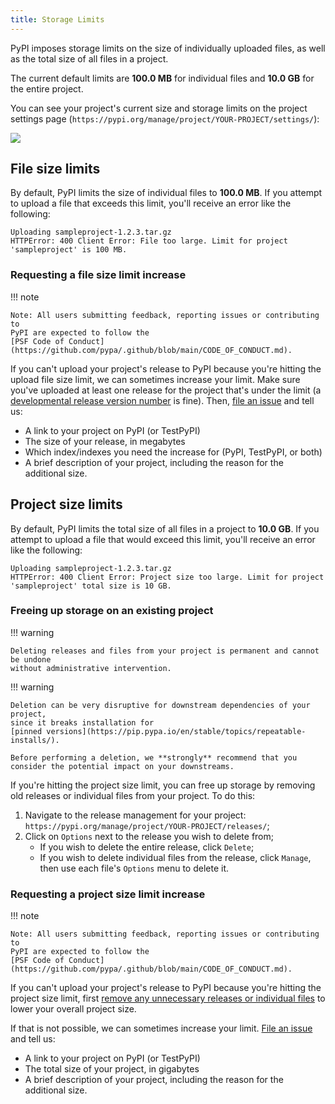 ```yaml
---
title: Storage Limits
---
```


PyPI imposes storage limits on the size of individually uploaded files,
as well as the total size of all files in a project.

The current default limits are **100.0 MB** for individual files and **10.0 GB**
for the entire project.

You can see your project's current size and storage limits on
the project settings page (`https://pypi.org/manage/project/YOUR-PROJECT/settings/`):

![](/assets/project-size-and-limits.png)

## File size limits

By default, PyPI limits the size of individual files to **100.0 MB**.
If you attempt to upload a file that exceeds this limit, you'll receive
an error like the following:

```console
Uploading sampleproject-1.2.3.tar.gz
HTTPError: 400 Client Error: File too large. Limit for project 'sampleproject' is 100 MB.
```

### Requesting a file size limit increase

!!! note

    Note: All users submitting feedback, reporting issues or contributing to
    PyPI are expected to follow the
    [PSF Code of Conduct](https://github.com/pypa/.github/blob/main/CODE_OF_CONDUCT.md).

If you can't upload your project's release to PyPI because you're hitting the
upload file size limit, we can sometimes increase your limit. Make sure you've
uploaded at least one release for the project that's under the limit
(a [developmental release version number](https://packaging.python.org/en/latest/specifications/version-specifiers/#developmental-releases) is fine). Then,
[file an issue](https://github.com/pypi/support/issues/new?assignees=&labels=limit+request&template=limit-request-file.yml&title=File+Limit+Request%3A+PROJECT_NAME+-+000+MB) and tell
us:

- A link to your project on PyPI (or TestPyPI)
- The size of your release, in megabytes
- Which index/indexes you need the increase for (PyPI, TestPyPI, or both)
- A brief description of your project, including the reason for the additional size.

## Project size limits

By default, PyPI limits the total size of all files in a project to **10.0 GB**.
If you attempt to upload a file that would exceed this limit, you'll receive
an error like the following:

```console
Uploading sampleproject-1.2.3.tar.gz
HTTPError: 400 Client Error: Project size too large. Limit for project 'sampleproject' total size is 10 GB.
```

### Freeing up storage on an existing project

!!! warning

    Deleting releases and files from your project is permanent and cannot be undone
    without administrative intervention.

!!! warning

    Deletion can be very disruptive for downstream dependencies of your project,
    since it breaks installation for
    [pinned versions](https://pip.pypa.io/en/stable/topics/repeatable-installs/).

    Before performing a deletion, we **strongly** recommend that you
    consider the potential impact on your downstreams.

If you're hitting the project size limit, you can free up storage by removing
old releases or individual files from your project. To do this:

1. Navigate to the release management for your project: `https://pypi.org/manage/project/YOUR-PROJECT/releases/`;
2. Click on `Options` next to the release you wish to delete from;
    - If you wish to delete the entire release, click `Delete`;
    - If you wish to delete individual files from the release, click `Manage`,
      then use each file's `Options` menu to delete it.

### Requesting a project size limit increase

!!! note

    Note: All users submitting feedback, reporting issues or contributing to
    PyPI are expected to follow the
    [PSF Code of Conduct](https://github.com/pypa/.github/blob/main/CODE_OF_CONDUCT.md).

If you can't upload your project's release to PyPI because you're hitting the project size limit,
first [remove any unnecessary releases or individual files](#freeing-up-storage-on-an-existing-project)
to lower your overall project size.

If that is not possible, we can sometimes increase your limit. [File an issue](https://github.com/pypi/support/issues/new?assignees=&labels=limit+request&template=limit-request-project.yml&title=Project+Limit+Request%3A+PROJECT_NAME+-+00+GB) and tell us:

- A link to your project on PyPI (or TestPyPI)
- The total size of your project, in gigabytes
- A brief description of your project, including the reason for the additional size.
